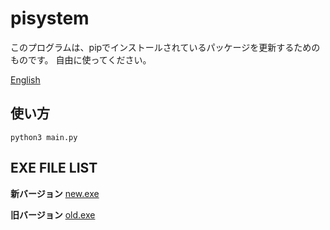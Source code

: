 # pisystem

このプログラムは、pipでインストールされているパッケージを更新するためのものです。
自由に使ってください。

[English](README-en.md)

## 使い方

```
python3 main.py
```

## EXE FILE LIST

**新バージョン**
[new.exe](new.exe)

**旧バージョン**
[old.exe](old.exe)